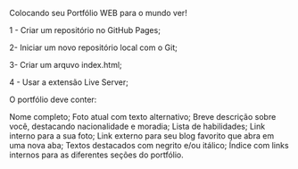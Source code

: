 Colocando seu Portfólio WEB para o mundo ver!

1 - Criar um repositório no GitHub Pages;

2- Iniciar um novo repositório local com o Git;

3- Criar um arquvo index.html;

4 - Usar a extensão Live Server;

O portfólio deve conter:

Nome completo;
Foto atual com texto alternativo;
Breve descrição sobre você, destacando nacionalidade e moradia;
Lista de habilidades;
Link interno para a sua foto;
Link externo para seu blog favorito que abra em uma nova aba;
Textos destacados com negrito e/ou itálico;
Índice com links internos para as diferentes seções do portfólio.
